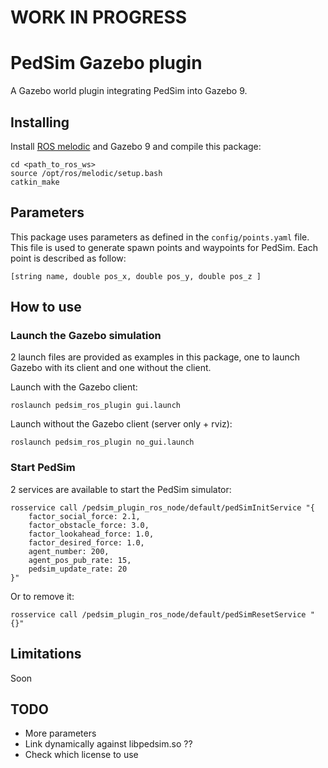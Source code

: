 # WORK IN PROGRESS
# PedSim Gazebo plugin
A Gazebo world plugin integrating PedSim into Gazebo 9.

## Installing
Install [ROS melodic](http://wiki.ros.org/melodic) and Gazebo 9 and compile this package:
```
cd <path_to_ros_ws>
source /opt/ros/melodic/setup.bash
catkin_make
````

## Parameters
This package uses parameters as defined in the `config/points.yaml` file.
This file is used to generate spawn points and waypoints for PedSim.
Each point is described as follow:
```
[string name, double pos_x, double pos_y, double pos_z ]
```

## How to use
### Launch the Gazebo simulation
2 launch files are provided as examples in this package, one to launch Gazebo with its client and one without the client.

Launch with the Gazebo client:
```
roslaunch pedsim_ros_plugin gui.launch
```
Launch without the Gazebo client (server only + rviz):
```
roslaunch pedsim_ros_plugin no_gui.launch
```

### Start PedSim
2 services are available to start the PedSim simulator:
```
rosservice call /pedsim_plugin_ros_node/default/pedSimInitService "{
    factor_social_force: 2.1,
    factor_obstacle_force: 3.0,
    factor_lookahead_force: 1.0,
    factor_desired_force: 1.0,
    agent_number: 200,
    agent_pos_pub_rate: 15,
    pedsim_update_rate: 20
}"
```
Or to remove it:
```
rosservice call /pedsim_plugin_ros_node/default/pedSimResetService "{}"
```

## Limitations
Soon

## TODO
- More parameters
- Link dynamically against libpedsim.so ??
- Check which license to use 

